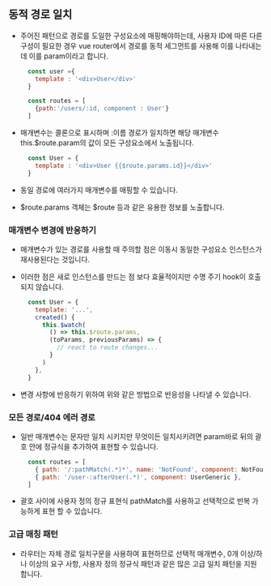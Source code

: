 ## 동적 경로 일치
- 주어진 패턴으로 경로를 도일한 구성요소에 매핑해야하는데, 사용자 ID에 따른 다른 구성이 필요한 경우 vue router에서 경로를 동적 세그먼트를 사용해 이를 나타내는데 이를 param이라고 합니다.

  ```js
    const user ={
      template : '<div>User</div>'
    }

    const routes = [
      {path:'/users/:id, component : User'}
    ]
  ```
- 매개변수는 콜론으로 표시하며 :이름 경로가 일치하면 해당 매개변수 this.$route.param의 값이 모든 구성요소에서 노출됩니다.
  ```js
    const User = {
      template : '<div>User {{$route.params.id}}</div>'
    }
  ```
- 동일 경로에 여러가지 매개변수를 매핑할 수 있습니다.
- $route.params 객체는 $route 등과 같은 유용한 정보를 노출합니다.

### 매개변수 변경에 반응하기
- 매개변수가 있는 경로를 사용할 때 주의할 점은 이동시 동일한 구성요소 인스턴스가 재사용된다는 것입니다.
- 이러한 점은 새로 인스턴스를 만드는 점 보다 효율적이지만 수명 주기 hook이 호출되지 않습니다.

  ```js
    const User = {
      template: '...',
      created() {
        this.$watch(
          () => this.$route.params,
          (toParams, previousParams) => {
            // react to route changes...
          }
        )
      },
    }
  ```
- 변경 사항에 반응하기 위하여 위와 같은 방법으로 반응성을 나타낼 수 있습니다.
### 모든 경로/404 에러 경로
- 일반 매개변수는 문자만 일치 시키지만 무엇이든 일치시키려면 param바로 뒤의 괄호 안에 정규식을 추가하여 표현할 수 있습니다.
  ```js
    const routes = [
      { path: '/:pathMatch(.*)*', name: 'NotFound', component: NotFound },
      { path: '/user-:afterUser(.*)', component: UserGeneric },
    ]
  ```
- 괄호 사이에 사용자 정의 정규 표현식 pathMatch를 사용하고 선택적으로 반복 가능하게 표현 할 수 있습니다.
### 고급 매칭 패턴
- 라우터는 자체 경로 일치구문을 사용하여 표현하므로 선택적 매개변수, 0개 이상/하나 이상의 요구 사항, 사용자 정의 정규식 패턴과 같은 많은 고급 일치 패턴을 지원합니다.
